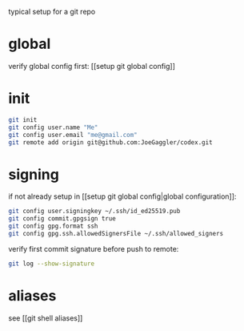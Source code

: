 typical setup for a git repo

# global
verify global config first: [[setup git global config]]

# init
```bash
git init
git config user.name "Me"
git config user.email "me@gmail.com"
git remote add origin git@github.com:JoeGaggler/codex.git
```

# signing
if not already setup in [[setup git global config|global configuration]]: 
```bash
git config user.signingkey ~/.ssh/id_ed25519.pub
git config commit.gpgsign true
git config gpg.format ssh
git config gpg.ssh.allowedSignersFile ~/.ssh/allowed_signers
```

verify first commit signature before push to remote:
```bash
git log --show-signature
```

# aliases
see [[git shell aliases]]
